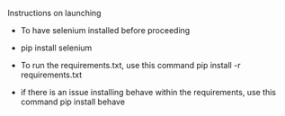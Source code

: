 Instructions on launching

- To have selenium installed before proceeding 
- pip install selenium

- To run the requirements.txt, use this command pip install -r requirements.txt
- if there is an issue installing behave within the requirements, use this command pip install behave 
 
